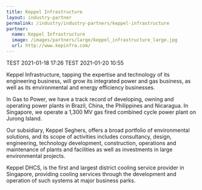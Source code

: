 ```yaml
---
title: Keppel Infrastructure
layout: industry-partner
permalink: /industry/industry-partners/keppel-infrastructure
partner:
  name: Keppel Infrastructure
  image: /images/partners/large/keppel_infrastructure_large.jpg
  url: http://www.kepinfra.com/
---
```

TEST 2021-01-18 17:26
TEST 2021-01-20 10:55

Keppel Infrastructure, tapping the expertise and technology of its engineering business, will grow its integrated power and gas business, as well as its environmental and energy efficiency businesses.

In Gas to Power, we have a track record of developing, owning and operating power plants in Brazil, China, the Philippines and Nicaragua. In Singapore, we operate a 1,300 MV gas fired combined cycle power plant on Jurong Island. 

Our subsidiary, Keppel Seghers, offers a broad portfolio of environmental solutions, and its scope of activities includes consultancy, design, engineering, technology development, construction, operations and maintenance of plants and facilities as well as investments in large environmental projects.

Keppel DHCS, is the first and largest district cooling service provider in Singapore, providing cooling services through the development and operation of such systems at major business parks.
